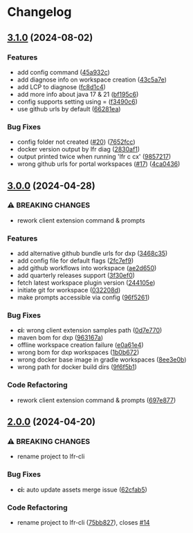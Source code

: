 # Changelog

## [3.1.0](https://github.com/lgdd/lfr-cli/compare/v3.0.0...v3.1.0) (2024-08-02)


### Features

* add config command ([45a932c](https://github.com/lgdd/lfr-cli/commit/45a932cdd579b3f0b1a34e8068a2e65524d4f263))
* add diagnose info on workspace creation ([43c5a7e](https://github.com/lgdd/lfr-cli/commit/43c5a7e4f487700532d1222b869eefd000fa3f0d))
* add LCP to diagnose ([fc8d1c4](https://github.com/lgdd/lfr-cli/commit/fc8d1c44fa5deb5135f4681e364e240da3de8d98))
* add more info about java 17 & 21 ([bf195c6](https://github.com/lgdd/lfr-cli/commit/bf195c65c7c0f229f476e16423c384ecbc451bb3))
* config supports setting using = ([f3490c6](https://github.com/lgdd/lfr-cli/commit/f3490c65d7d7ee9d1eb7360a5ffdbca8a569c193))
* use github urls by default ([66281ea](https://github.com/lgdd/lfr-cli/commit/66281eaf43e1a806fe0ec9fd7c2fea2b34a26a98))


### Bug Fixes

* config folder not created ([#20](https://github.com/lgdd/lfr-cli/issues/20)) ([7652fcc](https://github.com/lgdd/lfr-cli/commit/7652fcc9d462bc330b63cece1c5b018a5c3b9851))
* docker version output by lfr diag ([2830af1](https://github.com/lgdd/lfr-cli/commit/2830af193283a7876ab7335f9c27e077b7980c23))
* output printed twice when running 'lfr c cx' ([9857217](https://github.com/lgdd/lfr-cli/commit/9857217f20866b69148aaa88525674250f823916))
* wrong github urls for portal workspaces ([#17](https://github.com/lgdd/lfr-cli/issues/17)) ([4ca0436](https://github.com/lgdd/lfr-cli/commit/4ca0436d45030f914be27be38b0b1b7524dad85b))

## [3.0.0](https://github.com/lgdd/lfr-cli/compare/v2.0.0...v3.0.0) (2024-04-28)


### ⚠ BREAKING CHANGES

* rework client extension command & prompts

### Features

* add alternative github bundle urls for dxp ([3468c35](https://github.com/lgdd/lfr-cli/commit/3468c35f81ce378d304260d11fcca642819946c8))
* add config file for default flags ([2fc7ef9](https://github.com/lgdd/lfr-cli/commit/2fc7ef991baa0d8d47bc60bd9e480a893caffd1c))
* add github workflows into workspace ([ae2d650](https://github.com/lgdd/lfr-cli/commit/ae2d65024425557c459927fd8f2a339de345db06))
* add quarterly releases support ([3f30ef0](https://github.com/lgdd/lfr-cli/commit/3f30ef0b2a1455c1c1854733e71e0c1719d8f40f))
* fetch latest workspace plugin version ([244105e](https://github.com/lgdd/lfr-cli/commit/244105e4ed43ff076e39884d3cdc464b93584524))
* initiate git for workspace ([032208d](https://github.com/lgdd/lfr-cli/commit/032208d130a3af5ff1deacf5fdfe386caa94bfd0))
* make prompts accessible via config ([96f5261](https://github.com/lgdd/lfr-cli/commit/96f5261e1dffd1ab5d4c8c71c3a1fba701705f4c))


### Bug Fixes

* **ci:** wrong client extension samples path ([0d7e770](https://github.com/lgdd/lfr-cli/commit/0d7e770d8614c0779a2e9203e1879e2e77ffd3e9))
* maven bom for dxp ([963167a](https://github.com/lgdd/lfr-cli/commit/963167ad67d73dae8eba4cf42997557c6c7db5a2))
* offline workspace creation failure ([e0a61e4](https://github.com/lgdd/lfr-cli/commit/e0a61e49efc1629fd7e16d5d70055aa92698f955))
* wrong bom for dxp workspaces ([1b0b672](https://github.com/lgdd/lfr-cli/commit/1b0b6723b6936de6910da853286c9937a7003025))
* wrong docker base image in gradle workspaces ([8ee3e0b](https://github.com/lgdd/lfr-cli/commit/8ee3e0b01a867cffa72c14cb3efc1449d1e4fdac))
* wrong path for docker build dirs ([9f6f5b1](https://github.com/lgdd/lfr-cli/commit/9f6f5b1e6da04c5d1d346f6c9b8310d81e8d2677))


### Code Refactoring

* rework client extension command & prompts ([697e877](https://github.com/lgdd/lfr-cli/commit/697e877082ab8881df5a38f74a938ba9797348ae))

## [2.0.0](https://github.com/lgdd/liferay-cli/compare/v1.4.0...v2.0.0) (2024-04-20)


### ⚠ BREAKING CHANGES

* rename project to lfr-cli

### Bug Fixes

* **ci:** auto update assets merge issue ([62cfab5](https://github.com/lgdd/liferay-cli/commit/62cfab5c9d717af7965ac0573f5f2a64ae0f8b48))


### Code Refactoring

* rename project to lfr-cli ([75bb827](https://github.com/lgdd/liferay-cli/commit/75bb827379700e50a8ea25b302ce517868820924)), closes [#14](https://github.com/lgdd/liferay-cli/issues/14)
